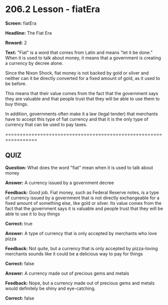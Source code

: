 # 206.2 Lesson - fiatEra

**Screen:** fiatEra

**Headline:** The Fiat Era

**Reward:** 2

**Text:** &quot;Fiat&quot; is a word that comes from Latin and means &quot;let it be done.&quot; When it is used to talk about money, it means that a government is creating a currency by decree alone.

Since the Nixon Shock, fiat money is not backed by gold or silver and neither can it be directly converted for a fixed amount of gold, as it used to be before.

This means that their value comes from the fact that the government says they are valuable and that people trust that they will be able to use them to buy things.

In addition, governments often make it a law (legal tender) that merchants have to accept this type of fiat currency and that it is the only type of currency that can be used to pay taxes.


=================================================================

## QUIZ

**Question:** What does the word &quot;fiat&quot; mean when it is used to talk about money


**Answer:** A currency issued by a government decree

**Feedback:** Good job. Fiat money, such as Federal Reserve notes, is a type of currency issued by a government that is not directly exchangeable for a fixed amount of something else, like gold or silver. Its value comes from the fact that the government says it is valuable and people trust that they will be able to use it to buy things

**Correct:** true

**Answer:** A type of currency that is only accepted by merchants who love pizza

**Feedback:** Not quite, but a currency that is only accepted by pizza-loving merchants sounds like it could be a delicious way to pay for things

**Correct:** false

**Answer:** A currency made out of precious gems and metals

**Feedback:** Nope, but a currency made out of precious gems and metals would definitely be shiny and eye-catching.

**Correct:** false


<figure><img src="../.gitbook/assets/206-02.png" alt=""><figcaption></figcaption></figure>

